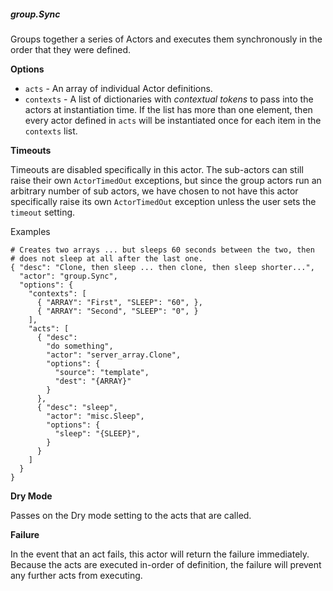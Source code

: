 ##### group.Sync

Groups together a series of Actors and executes them synchronously
in the order that they were defined.

**Options**

  * `acts` - An array of individual Actor definitions.
  * `contexts` - A list of dictionaries with _contextual tokens_ to pass into
    the actors at instantiation time. If the list has more than one element,
    then every actor defined in `acts` will be instantiated once for each item
    in the `contexts` list.

**Timeouts**

Timeouts are disabled specifically in this actor. The sub-actors can still
raise their own `ActorTimedOut` exceptions, but since the group actors run an
arbitrary number of sub actors, we have chosen to not have this actor
specifically raise its own `ActorTimedOut` exception unless the user sets the
`timeout` setting.

Examples

    # Creates two arrays ... but sleeps 60 seconds between the two, then
    # does not sleep at all after the last one.
    { "desc": "Clone, then sleep ... then clone, then sleep shorter...",
      "actor": "group.Sync",
      "options": {
        "contexts": [
          { "ARRAY": "First", "SLEEP": "60", },
          { "ARRAY": "Second", "SLEEP": "0", }
        ],
        "acts": [
          { "desc":
            "do something",
            "actor": "server_array.Clone",
            "options": {
              "source": "template",
              "dest": "{ARRAY}"
            }
          },
          { "desc": "sleep",
            "actor": "misc.Sleep",
            "options": {
              "sleep": "{SLEEP}",
            }
          }
        ]
      }
    }

**Dry Mode**

Passes on the Dry mode setting to the acts that are called.

**Failure**

In the event that an act fails, this actor will return the failure immediately.
Because the acts are executed in-order of definition, the failure will
prevent any further acts from executing.
